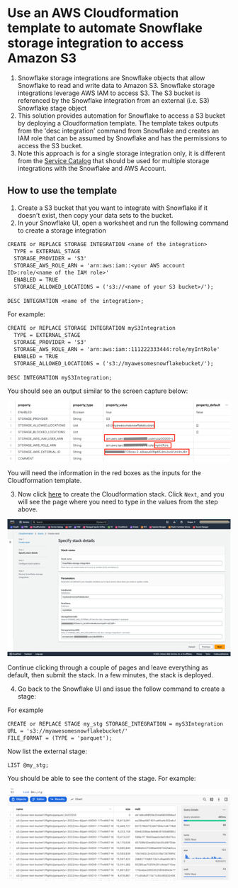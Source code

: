 <p align="center">
</p>

# Use an AWS Cloudformation template to automate Snowflake storage integration to access Amazon S3

1. Snowflake storage integrations are Snowflake objects that allow Snowflake to read and write data to Amazon S3. Snowflake storage integrations leverage AWS IAM to access S3. The S3 bucket is referenced by the Snowflake integration from an external (i.e. S3) Snowflake stage object
2. This solution provides automation for Snowflake to access a S3 bucket by deploying a Cloudformation template. The template takes outputs from the 'desc integration' command from Snowflake and creates
an IAM role that can be assumed by Snowflake and has the permissions to access the S3 bucket.
3. Note this approach is for a single storage integration only, it is different from the [Service Catalog](https://github.com/sfc-gh-jsun/aws-integrations-cloudops) that should be used for multiple storage integrations with the Snowflake and AWS Account.


## How to use the template

1. Create a S3 bucket that you want to integrate with Snowflake if it doesn't exist, then copy your data sets to the bucket.
2. In your Snowflake UI, open a worksheet and run the following command to create a storage integration
```commandline
CREATE or REPLACE STORAGE INTEGRATION <name of the integration>
  TYPE = EXTERNAL_STAGE
  STORAGE_PROVIDER = 'S3'
  STORAGE_AWS_ROLE_ARN = 'arn:aws:iam::<your AWS account ID>:role/<name of the IAM role>'
  ENABLED = TRUE
  STORAGE_ALLOWED_LOCATIONS = ('s3://<name of your S3 bucket>/');

DESC INTEGRATION <name of the integration>;
```
For example:
```commandline
CREATE or REPLACE STORAGE INTEGRATION myS3Integration
  TYPE = EXTERNAL_STAGE
  STORAGE_PROVIDER = 'S3'
  STORAGE_AWS_ROLE_ARN = 'arn:aws:iam::111222333444:role/myIntRole'
  ENABLED = TRUE
  STORAGE_ALLOWED_LOCATIONS = ('s3://myawesomesnowflakebucket/');

DESC INTEGRATION myS3Integration;
```
You should see an output similar to the screen capture below:

![desc integration](images/descInt.png)

You will need the information in the red boxes as the inputs for the Cloudformation template.

3. Now click [here](https://console.aws.amazon.com/cloudformation/home?region=us-west-2#/stacks/new?stackName=Snowflake-storage-integration&templateURL=https://snowflake-corp-se-workshop.s3.us-west-1.amazonaws.com/CFTs/storageInt.json) to create the Cloudformation stack.
   Click `Next`, and you will see the page where you need to type in the values from the step above.

![cloudformation stack](images/CFT.png)

   Continue clicking through a couple of pages and
   leave everything as default, then submit the stack. In a few minutes, the stack is deployed.

4. Go back to the Snowflake UI and issue the follow command to create a stage:

For example
```commandline
CREATE or REPLACE STAGE my_stg STORAGE_INTEGRATION = myS3Integration
URL = 's3://myawesomesnowflakebucket/'
FILE_FORMAT = (TYPE = 'parquet');
```

Now list the external stage:
```
LIST @my_stg;
```

You should be able to see the content of the stage. For example:

![stage](images/stage.png)


   

